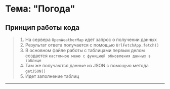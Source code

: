 # Тема: "Погода"

## Принцип работы кода
> 1. На сервера `OpenWeatherMap` идет запрос о получении данных
> 2. Результат ответа получается с помощью `UrlFetchApp.fetch()`
> 3. В основном файле работы с таблицами первым делом создается `кастомное меню с функцией обновления данных в таблице`
> 4. Там же получаются данные из JSON с помощью метода `getJSON()`
> 5. Идет заполнение таблиц

--- 
